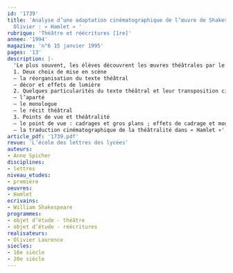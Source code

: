 ```yaml
---
id: '1739'
title: 'Analyse d’une adaptation cinématographique de l’œuvre de Shakespeare. Laurence
  Olivier : « Hamlet » '
rubrique: 'Théâtre et réécritures [1re]'
annee: '1994'
magazine: 'n°6 15 janvier 1995'
pages: '13'
description: |-
  'Le plus souvent, les élèves découvrent les œuvres théâtrales par le biais d’une adaptation cinématographique ou télévisuelle. Sont-ils pour autant plus familiarisés avec le langage du film qu’avec celui du théâtre, plus aptes à en percevoir et à en analyser les codes et les modes de fonctionnement ?
  1. Deux choix de mise en scène
  – la réorganisation du texte théâtral
  – décor et effets de lumière
  2. Quelques particularités du texte théâtral et leur transposition cinématographique
  – l’aparté
  – le monologue
  – le récit théâtral
  3. Points de vue et théâtralité
  – le point de vue : cadrages et gros plans ; effets de cadrage et mouvements de caméra
  – la traduction cinématographique de la théâtralité dans « Hamlet »'
article_pdf: '1739.pdf'
revue: 'L’école des lettres des lycées'
auteurs:
- Anne Spicher
disciplines:
- lettres
niveau_etudes:
- première
oeuvres:
- Hamlet
ecrivains:
- William Shakespeare
programmes:
- objet d’étude - théâtre
- objet d’étude - réécritures
realisateurs:
- Olivier Laurence
siecles:
- 16e siècle
- 20e siècle
---
```

